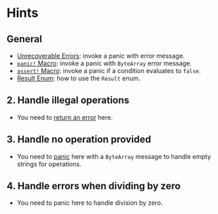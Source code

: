 # Hints

## General

- [Unrecoverable Errors][unrecoverable]: invoke a panic with error message.
- [`panic!` Macro][panic-excl-macro]: invoke a panic with `ByteArray` error message.
- [`assert!` Macro][assert]: invoke a panic if a condition evaluates to `false`.
- [Result Enum][result]: how to use the `Result` enum.

## 2. Handle illegal operations

- You need to [return an error][result] here.

## 3. Handle no operation provided

- You need to [panic][panic-excl-macro] here with a `ByteArray` message to handle empty strings for operations.

## 4. Handle errors when dividing by zero

- You need to panic here to handle division by zero.

[unrecoverable]: https://book.cairo-lang.org/ch09-01-unrecoverable-errors-with-panic.html#unrecoverable-errors-with-panic
[panic-excl-macro]: https://book.cairo-lang.org/ch09-01-unrecoverable-errors-with-panic.html#panic-macro
[assert]: https://book.cairo-lang.org/ch11-05-macros.html?highlight=assert#assert-and-assert_xx-macros
[result]: https://book.cairo-lang.org/ch09-02-recoverable-errors.html#the-result-enum
